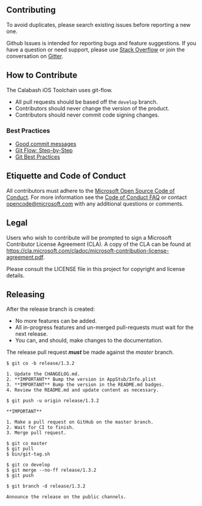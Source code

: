 ## Contributing

To avoid duplicates, please search existing issues before reporting a
new one.

Github Issues is intended for reporting bugs and feature suggestions. If
you have a question or need support, please use [Stack
Overflow](https://stackoverflow.com/questions/tagged/calabash) or join
the conversation on [Gitter](https://gitter.im/calabash/calabash0x?utm_source=share-link&utm_medium=link&utm_campaign=share-link).

## How to Contribute

The Calabash iOS Toolchain uses git-flow.

* All pull requests should be based off the `develop` branch.
* Contributors should never change the version of the product.
* Contributors should never commit code signing changes.

### Best Practices

* [Good commit messages](http://chris.beams.io/posts/git-commit/)
* [Git Flow:  Step-by-Step](https://www.atlassian.com/git/tutorials/comparing-workflows/gitflow-workflow)
* [Git Best Practices](http://justinhileman.info/article/changing-history/)

## Etiquette and Code of Conduct

All contributors must adhere to the [Microsoft Open Source Code of
Conduct](https://opensource.microsoft.com/codeofconduct/). For more
information see the [Code of Conduct
FAQ](https://opensource.microsoft.com/codeofconduct/faq/) or contact
opencode@microsoft.com with any additional questions or comments.

## Legal

Users who wish to contribute will be prompted to sign a Microsoft
Contributor License Agreement (CLA). A copy of the CLA can be found at
https://cla.microsoft.com/cladoc/microsoft-contribution-license-agreement.pdf.

Please consult the LICENSE file in this project for copyright and
license details.

## Releasing

After the release branch is created:

* No more features can be added.
* All in-progress features and un-merged pull-requests must wait for the next release.
* You can, and should, make changes to the documentation.

The release pull request ***must*** be made against the _master_ branch.

```
$ git co -b release/1.3.2

1. Update the CHANGELOG.md.
2. **IMPORTANT** Bump the version in AppStub/Info.plist
3. **IMPORTANT** Bump the version in the README.md badges.
4. Review the README.md and update content as necessary.

$ git push -u origin release/1.3.2

**IMPORTANT**

1. Make a pull request on GitHub on the master branch.
2. Wait for CI to finish.
3. Merge pull request.

$ git co master
$ git pull
$ bin/git-tag.sh

$ git co develop
$ git merge --no-ff release/1.3.2
$ git push

$ git branch -d release/1.3.2

Announce the release on the public channels.
```

